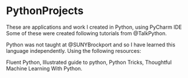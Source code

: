 # PythonProjects

These are applications and work I created in Python, using PyCharm IDE
Some of these were created following tutorials from @TalkPython.

Python was not taught at @SUNYBrockport and so I have learned this 
language independently. Using the following resources:

Fluent Python,
Illustrated guide to python,
Python Tricks,
Thoughtful Machine Learning With Python.
